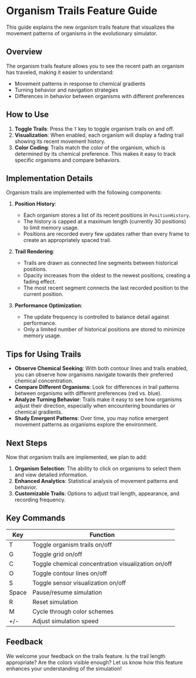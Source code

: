 # Organism Trails Feature Guide

This guide explains the new organism trails feature that visualizes the movement patterns of organisms in the evolutionary simulator.

## Overview

The organism trails feature allows you to see the recent path an organism has traveled, making it easier to understand:
- Movement patterns in response to chemical gradients
- Turning behavior and navigation strategies
- Differences in behavior between organisms with different preferences

## How to Use

1. **Toggle Trails**: Press the `T` key to toggle organism trails on and off.
2. **Visualization**: When enabled, each organism will display a fading trail showing its recent movement history.
3. **Color Coding**: Trails match the color of the organism, which is determined by its chemical preference. This makes it easy to track specific organisms and compare behaviors.

## Implementation Details

Organism trails are implemented with the following components:

1. **Position History**:
   - Each organism stores a list of its recent positions in `PositionHistory`.
   - The history is capped at a maximum length (currently 30 positions) to limit memory usage.
   - Positions are recorded every few updates rather than every frame to create an appropriately spaced trail.

2. **Trail Rendering**:
   - Trails are drawn as connected line segments between historical positions.
   - Opacity increases from the oldest to the newest positions, creating a fading effect.
   - The most recent segment connects the last recorded position to the current position.

3. **Performance Optimization**:
   - The update frequency is controlled to balance detail against performance.
   - Only a limited number of historical positions are stored to minimize memory usage.

## Tips for Using Trails

- **Observe Chemical Seeking**: With both contour lines and trails enabled, you can observe how organisms navigate towards their preferred chemical concentration.
- **Compare Different Organisms**: Look for differences in trail patterns between organisms with different preferences (red vs. blue).
- **Analyze Turning Behavior**: Trails make it easy to see how organisms adjust their direction, especially when encountering boundaries or chemical gradients.
- **Study Emergent Patterns**: Over time, you may notice emergent movement patterns as organisms explore the environment.

## Next Steps

Now that organism trails are implemented, we plan to add:

1. **Organism Selection**: The ability to click on organisms to select them and view detailed information.
2. **Enhanced Analytics**: Statistical analysis of movement patterns and behavior.
3. **Customizable Trails**: Options to adjust trail length, appearance, and recording frequency.

## Key Commands

| Key | Function |
|-----|----------|
| T | Toggle organism trails on/off |
| G | Toggle grid on/off |
| C | Toggle chemical concentration visualization on/off |
| O | Toggle contour lines on/off |
| S | Toggle sensor visualization on/off |
| Space | Pause/resume simulation |
| R | Reset simulation |
| M | Cycle through color schemes |
| +/- | Adjust simulation speed |

## Feedback

We welcome your feedback on the trails feature. Is the trail length appropriate? Are the colors visible enough? Let us know how this feature enhances your understanding of the simulation! 